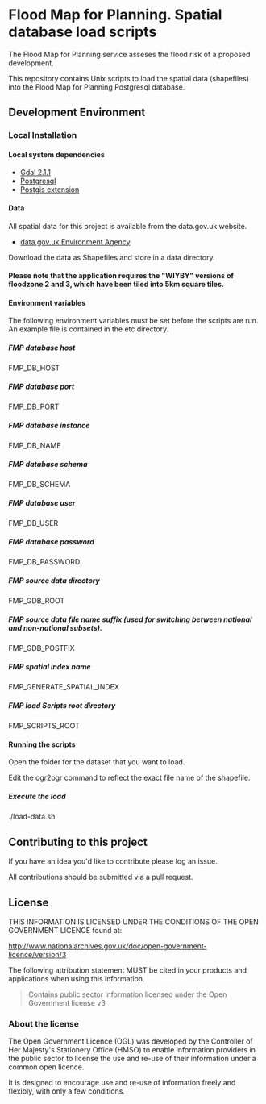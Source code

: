 # Flood Map for Planning. Spatial database load scripts

The Flood Map for Planning service asseses the flood risk of a proposed development.

This repository contains Unix scripts to load the spatial data (shapefiles) into the Flood Map for Planning Postgresql database.

## Development Environment

### Local Installation

#### Local system dependencies

* [Gdal 2.1.1](http://www.gdal.org/)
* [Postgresql](http://www.postgresql.org/download)
* [Postgis extension](http://postgis.net)

#### Data

All spatial data for this project is available from the data.gov.uk website.

* [data.gov.uk Environment Agency](https://data.gov.uk/publisher/environment-agency)

Download the data as Shapefiles and store in a data directory.

#### Please note that the application requires the "WIYBY" versions of floodzone 2 and 3, which have been tiled into 5km square tiles.

#### Environment variables

The following environment variables must be set before the scripts are run. An example file is contained in the etc directory.

##### FMP database host
FMP_DB_HOST

##### FMP database port
FMP_DB_PORT

##### FMP database instance
FMP_DB_NAME

##### FMP database schema
FMP_DB_SCHEMA

##### FMP database user
FMP_DB_USER

##### FMP database password
FMP_DB_PASSWORD

##### FMP source data directory
FMP_GDB_ROOT

##### FMP source data file name suffix (used for switching between national and non-national subsets).
FMP_GDB_POSTFIX

##### FMP spatial index name
FMP_GENERATE_SPATIAL_INDEX

##### FMP load Scripts root directory
FMP_SCRIPTS_ROOT

#### Running the scripts

Open the folder for the dataset that you want to load.

Edit the ogr2ogr command to reflect the exact file name of the shapefile.

##### Execute the load

./load-data.sh

## Contributing to this project

If you have an idea you'd like to contribute please log an issue.

All contributions should be submitted via a pull request.

## License

THIS INFORMATION IS LICENSED UNDER THE CONDITIONS OF THE OPEN GOVERNMENT LICENCE found at:

http://www.nationalarchives.gov.uk/doc/open-government-licence/version/3

The following attribution statement MUST be cited in your products and applications when using this information.

> Contains public sector information licensed under the Open Government license v3

### About the license

The Open Government Licence (OGL) was developed by the Controller of Her Majesty's Stationery Office (HMSO) to enable information providers in the public sector to license the use and re-use of their information under a common open licence.

It is designed to encourage use and re-use of information freely and flexibly, with only a few conditions.
